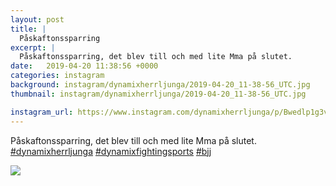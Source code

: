 ```yaml
---
layout: post
title: |
  Påskaftonssparring
excerpt: |
  Påskaftonssparring, det blev till och med lite Mma på slutet.   
date:   2019-04-20 11:38:56 +0000
categories: instagram
background: instagram/dynamixherrljunga/2019-04-20_11-38-56_UTC.jpg
thumbnail: instagram/dynamixherrljunga/2019-04-20_11-38-56_UTC.jpg

instagram_url: https://www.instagram.com/dynamixherrljunga/p/Bwedlp1g3vz
---
```

Påskaftonssparring, det blev till och med lite Mma på slutet. [#dynamixherrljunga](https://www.instagram.com/explore/tags/dynamixherrljunga/) [#dynamixfightingsports](https://www.instagram.com/explore/tags/dynamixfightingsports/) [#bjj](https://www.instagram.com/explore/tags/bjj/)



<img src='{{ site.baseurl }}/instagram/dynamixherrljunga/2019-04-20_11-38-56_UTC.jpg' class='img-fluid' />
